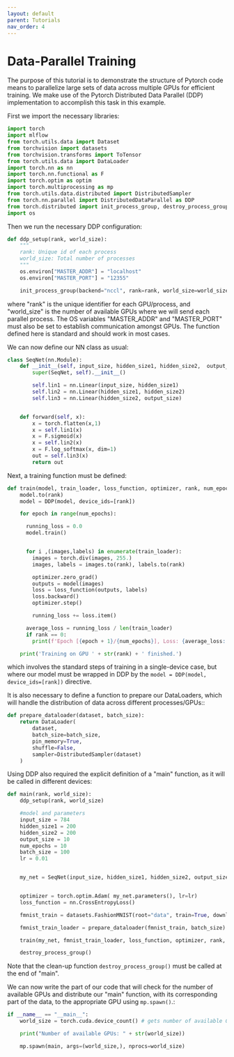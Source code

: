 ```yaml
---
layout: default
parent: Tutorials
nav_order: 4
---
```

    
Data-Parallel Training
======================
The purpose of this tutorial is to demonstrate the structure of Pytorch code means to parallelize large sets of data across multiple GPUs for efficient training. We make use of the Pytorch Distributed Data Parallel (DDP) implementation to accomplish this task in this example.

First we import the necessary libraries:
```python
import torch
import mlflow
from torch.utils.data import Dataset
from torchvision import datasets
from torchvision.transforms import ToTensor
from torch.utils.data import DataLoader
import torch.nn as nn
import torch.nn.functional as F
import torch.optim as optim
import torch.multiprocessing as mp
from torch.utils.data.distributed import DistributedSampler
from torch.nn.parallel import DistributedDataParallel as DDP
from torch.distributed import init_process_group, destroy_process_group
import os
```

Then we run the necessary DDP configuration:
```python
def ddp_setup(rank, world_size):
    """
    rank: Unique id of each process
    world_size: Total number of processes
    """
    os.environ["MASTER_ADDR"] = "localhost"
    os.environ["MASTER_PORT"] = "12355"

    init_process_group(backend="nccl", rank=rank, world_size=world_size)
``` 
where "rank" is the unique identifier for each GPU/process, and "world_size" is the number of available GPUs where we will send each parallel process. The OS variables "MASTER_ADDR" and "MASTER_PORT" must also be set to establish communication amongst GPUs. The function defined here is standard and should work in most cases.

We can now define our NN class as usual:
```python
class SeqNet(nn.Module):
    def __init__(self, input_size, hidden_size1, hidden_size2,  output_size):
        super(SeqNet, self).__init__()

        self.lin1 = nn.Linear(input_size, hidden_size1)
        self.lin2 = nn.Linear(hidden_size1, hidden_size2)
        self.lin3 = nn.Linear(hidden_size2, output_size)


    def forward(self, x):
        x = torch.flatten(x,1)
        x = self.lin1(x)
        x = F.sigmoid(x)
        x = self.lin2(x)
        x = F.log_softmax(x, dim=1)
        out = self.lin3(x)
        return out
```

Next, a training function must be defined:
```python
def train(model, train_loader, loss_function, optimizer, rank, num_epochs):
    model.to(rank)
    model = DDP(model, device_ids=[rank])

    for epoch in range(num_epochs):

      running_loss = 0.0
      model.train()


      for i ,(images,labels) in enumerate(train_loader):
        images = torch.div(images, 255.)
        images, labels = images.to(rank), labels.to(rank)

        optimizer.zero_grad()
        outputs = model(images)
        loss = loss_function(outputs, labels)
        loss.backward()
        optimizer.step()

        running_loss += loss.item()

      average_loss = running_loss / len(train_loader)
      if rank == 0:
        print(f'Epoch [{epoch + 1}/{num_epochs}], Loss: {average_loss:.4f}')

    print('Training on GPU ' + str(rank) + ' finished.')
```
which involves the standard steps of training in a single-device case, but where our model must be wrapped in DDP by the `model = DDP(model, device_ids=[rank])` directive.

It is also necessary to define a function to prepare our DataLoaders, which will handle the distribution of data across different processes/GPUs::
```python
def prepare_dataloader(dataset, batch_size):
    return DataLoader(
        dataset,
        batch_size=batch_size,
        pin_memory=True,
        shuffle=False,
        sampler=DistributedSampler(dataset)
    )

```

Using DDP also required the explicit definition of a "main" function, as it will be called in different devices:
```python
def main(rank, world_size):
    ddp_setup(rank, world_size)

    #model and parameters
    input_size = 784
    hidden_size1 = 200
    hidden_size2 = 200
    output_size = 10
    num_epochs = 10
    batch_size = 100
    lr = 0.01


    my_net = SeqNet(input_size, hidden_size1, hidden_size2, output_size)


    optimizer = torch.optim.Adam( my_net.parameters(), lr=lr)
    loss_function = nn.CrossEntropyLoss()

    fmnist_train = datasets.FashionMNIST(root="data", train=True, download=True, transform=ToTensor())

    fmnist_train_loader = prepare_dataloader(fmnist_train, batch_size)

    train(my_net, fmnist_train_loader, loss_function, optimizer, rank, num_epochs)

    destroy_process_group()
```
Note that the clean-up function `destroy_process_group()` must be called at the end of "main".

We can now write the part of our code that will check for the number of available GPUs and distribute our "main" function, with its corresponding part of the data, to the appropriate GPU using `mp.spawn()`.:
```python
if __name__ == "__main__":
    world_size = torch.cuda.device_count() # gets number of available GPUs 

    print("Number of available GPUs: " + str(world_size))

    mp.spawn(main, args=(world_size,), nprocs=world_size)
```
